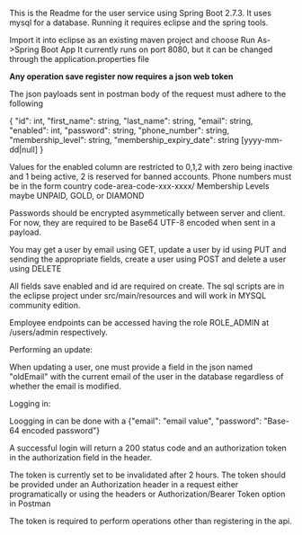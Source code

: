 This is the Readme for the user service using Spring Boot 2.7.3. It uses mysql for a database. Running it requires eclipse and the spring tools.

Import it into eclipse as an existing maven project and choose Run As->Spring Boot App
It currently runs on port 8080, but it can be changed through the application.properties file



**Any operation save register now requires a json web token**

The json payloads sent in postman body of the request must adhere to the following

{
    "id": int,
    "first_name": string,
    "last_name": string,
    "email": string,
    "enabled": int,
    "password": string,
    "phone_number": string,
    "membership_level": string,
    "membership_expiry_date": string [yyyy-mm-dd|null]
}

Values for the enabled column are restricted to 0,1,2 with zero being inactive and 1 being active, 2 is reserved for banned accounts.
Phone numbers must be in the form country code-area-code-xxx-xxxx/
Membership Levels maybe UNPAID, GOLD, or DIAMOND

Passwords should be encrypted asymmetically between server and client. For now, they are required to be Base64 UTF-8 encoded when sent in a payload.

You may get a user by email using GET, update a user by id using PUT and sending the appropriate fields, create a user using POST and delete a user using DELETE

All fields save enabled and id are required on create. The sql scripts are in the eclipse project under src/main/resources and will work in MYSQL community edition.

Employee endpoints can be accessed having the role ROLE_ADMIN at /users/admin respectively.

Performing an update:

When updating a user, one must provide a field in the json named "oldEmail" with the current email of the user in the database regardless of whether the email is modified.



Logging in:

Loogging in can be done with a {"email": "email value", "password": "Base-64 encoded password"}

A successful login will return a 200 status code and an authorization token in the authorization field in the header.

The token is currently set to be invalidated after 2 hours. The token should be provided under an Authorization header in a request either programatically or using the headers or Authorization/Bearer Token option in Postman

The token is required to perform operations other than registering in the api.
